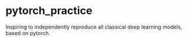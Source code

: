 # pytorch_practice
Inspiring to independently reproduce all classical deep learning models, based on pytorch.
